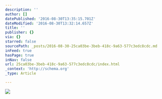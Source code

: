 ```yaml
---
description: ''
author: []
datePublished: '2016-08-30T13:35:15.701Z'
dateModified: '2016-08-30T13:32:14.657Z'
title: ''
publisher: {}
via: {}
starred: false
sourcePath: _posts/2016-08-30-25ca03be-3beb-418c-9a63-577c3edc8cdc.md
inFeed: true
hasPage: true
inNav: false
url: 25ca03be-3beb-418c-9a63-577c3edc8cdc/index.html
_context: 'http://schema.org'
_type: Article

---
```

![](https://the-grid-user-content.s3-us-west-2.amazonaws.com/01e6a549-5b60-465c-9707-7505158ec743.jpg)